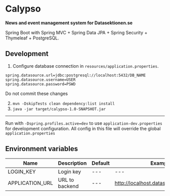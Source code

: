 Calypso
=======

**News and event management system for Datasektionen.se**

Spring Boot with Spring MVC + Spring Data JPA + Spring Security + Thymeleaf + PostgreSQL.

## Development

1. Configure database connection in `resources/application.properties`.
```
spring.datasource.url=jdbc:postgresql://localhost:5432/DB_NAME
spring.datasource.username=USER
spring.datasource.password=PSWD
```
Do not commit these changes

2. `mvn -DskipTests clean dependency:list install`
3. `java -jar target/calypso-1.0-SNAPSHOT.jar`

-----------

Run with `-Dspring.profiles.active=dev` to use `application-dev.properties`
for development configuration. All config in this file will override the global
`application.properties`

## Environment variables

| Name                         | Description                 | Default                 | Example                                |
| ---------------------------- | --------------------------- | ----------------------- | -------------------------------------- |
| LOGIN_KEY                    | Login key                   | ---                     | ---                                    |
| APPLICATION_URL              | URL to backend              | ---                     | http://localhost.datasektionen.se:8080 |